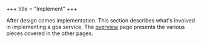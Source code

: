 +++
title = "Implement"
+++

After design comes implementation. This section describes
what's involved in implementing a goa service. The
<a href="v1/overview">overview</a> page
presents the various pieces covered in the other pages.
